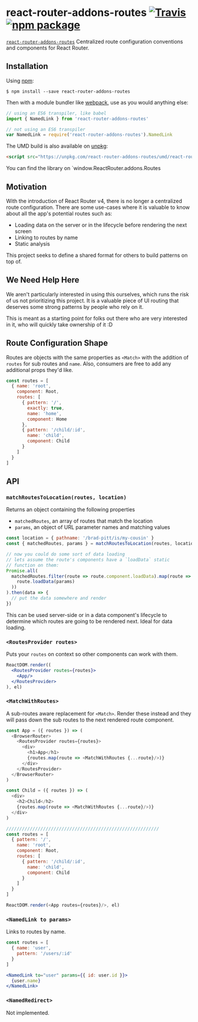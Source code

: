 # react-router-addons-routes [![Travis][build-badge]][build] [![npm package][npm-badge]][npm]

[build-badge]: https://img.shields.io/travis/ReactTraining/react-router-addons-routes/master.svg?style=flat-square
[build]: https://travis-ci.org/ReactTraining/react-router-addons-routes

[npm-badge]: https://img.shields.io/npm/v/react-router-addons-routes.svg?style=flat-square
[npm]: https://www.npmjs.com/package/react-router-addons-routes

[`react-router-addons-routes`](https://www.npmjs.com/package/react-router-addons-routes) Centralized route configuration conventions and components for React Router.

## Installation

Using [npm](https://www.npmjs.com/):

    $ npm install --save react-router-addons-routes

Then with a module bundler like [webpack](https://webpack.github.io/), use as you would anything else:

```js
// using an ES6 transpiler, like babel
import { NamedLink } from 'react-router-addons-routes'

// not using an ES6 transpiler
var NamedLink = require('react-router-addons-routes').NamedLink
```

The UMD build is also available on [unpkg](https://unpkg.com):

```html
<script src="https://unpkg.com/react-router-addons-routes/umd/react-router-addons-routes.min.js"></script>
```

You can find the library on `window.ReactRouter.addons.Routes

## Motivation

With the introduction of React Router v4, there is no longer a centralized route configuration. There are some use-cases where it is valuable to know about all the app's potential routes such as:

- Loading data on the server or in the lifecycle before rendering the next screen
- Linking to routes by name
- Static analysis

This project seeks to define a shared format for others to build patterns on top of.

## We Need Help Here

We aren't particularly interested in using this ourselves, which runs the risk of us not prioritizing this project. It is a valuable piece of UI routing that deserves some strong patterns by people who rely on it.

This is meant as a starting point for folks out there who are very interested in it, who will quickly take ownership of it :D

## Route Configuration Shape

Routes are objects with the same properties as `<Match>` with the addition of `routes` for sub routes and `name`. Also, consumers are free to add any additional props they'd like.

```js
const routes = [
  { name: 'root',
    component: Root,
    routes: [
      { pattern: '/',
        exactly: true,
        name: 'home',
        component: Home
      },
      { pattern: '/child/:id',
        name: 'child',
        component: Child
      }
    ]
  }
]
```

## API

### `matchRoutesToLocation(routes, location)`

Returns an object containing the following properties
- `matchedRoutes`, an array of routes that match the location
- `params`, an object of URL parameter names and matching values

```js
const location = { pathname: '/brad-pitt/is/my-cousin' }
const { matchedRoutes, params } = matchRoutesToLocation(routes, location)

// now you could do some sort of data loading
// lets assume the route's components have a `loadData` static
// function on them:
Promise.all(
  matchedRoutes.filter(route => route.component.loadData).map(route => (
    route.loadData(params)
  ))
).then(data => {
  // put the data somewhere and render
})
```

This can be used server-side or in a data component's lifecycle to determine which routes are going to be rendered next. Ideal for data loading.


###  `<RoutesProvider routes>`

Puts your `routes` on context so other components can work with them.

```jsx
ReactDOM.render((
  <RoutesProvider routes={routes}>
    <App/>
  </RoutesProvider>
), el)
```

### `<MatchWithRoutes>`

A sub-routes aware replacement for `<Match>`. Render these instead and they will pass down the sub routes to the next rendered route component.

```js
const App = ({ routes }) => (
  <BrowserRouter>
    <RoutesProvider routes={routes}>
      <div>
        <h1>App</h1>
        {routes.map(route => <MatchWithRoutes {...route}/>)}
      </div>  
    </RoutesProvider>
  </BrowserRouter>
)

const Child = ({ routes }) => (
  <div>
    <h2>Child</h2>
    {routes.map(route => <MatchWithRoutes {...route}/>)}
  </div>  
)

//////////////////////////////////////////////////////////
const routes = [
  { pattern: '/',
    name: 'root',
    component: Root,
    routes: [
      { pattern: '/child/:id',
        name: 'child',
        component: Child
      }
    ]
  }
]

ReactDOM.render(<App routes={routes}/>, el)
```

### `<NamedLink to params>`

Links to routes by name.

```jsx
const routes = [
  { name: 'user',
    pattern: '/users/:id'
  }
]

<NamedLink to="user" params={{ id: user.id }}>
  {user.name}
</NamedLink>
```

### `<NamedRedirect>`

Not implemented.
